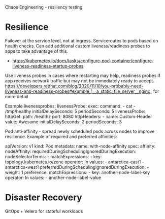 Chaos Engineering - resiliency testing

# Resilience

Failover at the service level, not at ingress. Serviceroutes to pods based on health checks. Can add additional custom liveness/readiness probes to apps to take advantage of this.
- https://kubernetes.io/docs/tasks/configure-pod-container/configure-liveness-readiness-startup-probes

Use liveness probes in cases where restarting may help, readiness probes if app receives network traffic but may not be immediately ready to accept.
https://developers.redhat.com/blog/2020/11/10/you-probably-need-liveness-and-readiness-probes#example_1__a_static_file_server__nginx_ for more detail

Example livenessprobes:
    livenessProbe:
      exec:
        command:
        - cat
        - /tmp/healthy
      initialDelaySeconds: 5
      periodSeconds: 5
    livenessProbe:
      httpGet:
        path: /healthz
        port: 8080
        httpHeaders:
        - name: Custom-Header
          value: Awesome
      initialDelaySeconds: 3
      periodSeconds: 3

Pod anti-affinity - spread newly scheduled pods across nodes to improve resilience. Example of required and preferred affinities:

apiVersion: v1
kind: Pod
metadata:
  name: with-node-affinity
spec:
  affinity:
    nodeAffinity:
      requiredDuringSchedulingIgnoredDuringExecution:
        nodeSelectorTerms:
        - matchExpressions:
          - key: topology.kubernetes.io/zone
            operator: In
            values:
            - antarctica-east1
            - antarctica-west1
      preferredDuringSchedulingIgnoredDuringExecution:
      - weight: 1
        preference:
          matchExpressions:
          - key: another-node-label-key
            operator: In
            values:
            - another-node-label-value

# Disaster Recovery

GitOps + Velero for stateful workloads